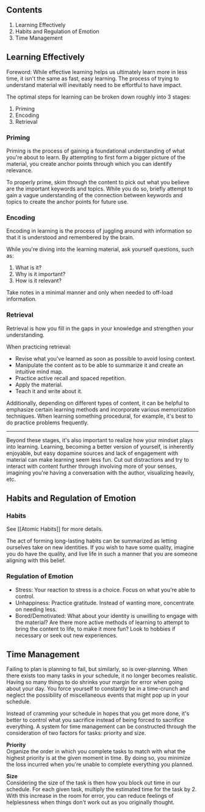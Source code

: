 ## Contents
1. Learning Effectively
2. Habits and Regulation of Emotion
3. Time Management

## Learning Effectively
Foreword: While effective learning helps us ultimately learn more in less time, it isn't the same as fast, easy learning. The process of trying to understand material will inevitably need to be effortful to have impact.

The optimal steps for learning can be broken down roughly into 3 stages:
1) Priming
2) Encoding
3) Retrieval

### Priming
Priming is the process of gaining a foundational understanding of what you're about to learn. By attempting to first form a bigger picture of the material, you create anchor points through which you can identify relevance.

To properly prime, skim through the content to pick out what you believe are the important keywords and topics. While you do so, briefly attempt to gain a vague understanding of the connection between keywords and topics to create the anchor points for future use.

### Encoding
Encoding in learning is the process of juggling around with information so that it is understood and remembered by the brain. 

While you're diving into the learning material, ask yourself questions, such as:
1) What is it?
2) Why is it important?
3) How is it relevant?

Take notes in a minimal manner and only when needed to off-load information.

### Retrieval
Retrieval is how you fill in the gaps in your knowledge and strengthen your understanding. 

When practicing retrieval:
- Revise what you've learned as soon as possible to avoid losing context.
- Manipulate the content as to be able to summarize it and create an intuitive mind map.
- Practice active recall and spaced repetition.
- Apply the material.
- Teach it and write about it.

Additionally, depending on different types of content, it can be helpful to emphasize certain learning methods and incorporate various memorization techniques. When learning something procedural, for example, it's best to do practice problems frequently.

---
Beyond these stages, it's also important to realize how your mindset plays into learning. Learning, becoming a better version of yourself, is inherently enjoyable, but easy dopamine sources and lack of engagement with material can make learning seem less fun. Cut out distractions and try to interact with content further through involving more of your senses, imagining you're having a conversation with the author, visualizing heavily, etc.

## Habits and Regulation of Emotion
### Habits
See [[Atomic Habits]] for more details.

The act of forming long-lasting habits can be summarized as letting ourselves take on new identities. If you wish to have some quality, imagine you do have the quality, and live life in such a manner that you are someone aligning with this belief.

### Regulation of Emotion
- Stress: Your reaction to stress is a choice. Focus on what you're able to control.
- Unhappiness: Practice gratitude. Instead of wanting more, concentrate on needing less.
- Bored/Demotivated: What about your identity is unwilling to engage with the material? Are there more active methods of learning to attempt to bring the content to life, to make it more fun? Look to hobbies if necessary or seek out new experiences.

## Time Management
Failing to plan is planning to fail, but similarly, so is over-planning. When there exists too many tasks in your schedule, it no longer becomes realistic. Having so many things to do shrinks your margin for error when going about your day. You force yourself to constantly be in a time-crunch and neglect the possibility of miscellaneous events that might pop up in your schedule.

Instead of cramming your schedule in hopes that you get more done, it's better to control what you sacrifice instead of being forced to sacrifice everything. A system for time management can be constructed through the consideration of two factors for tasks: priority and size. 

**Priority**  
Organize the order in which you complete tasks to match with what the highest priority is at the given moment in time. By doing so, you minimize the loss incurred when you're unable to complete everything you planned. 

**Size**  
Considering the size of the task is then how you block out time in our schedule. For each given task, multiply the estimated time for the task by 2. With this increase in the room for error, you can reduce feelings of helplessness when things don't work out as you originally thought.